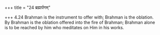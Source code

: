 +++
title = "24 ब्रह्मार्पणम्"

+++
4.24 Brahman is the instrument to offer with; Brahman is the oblation.
By Brahman is the oblation offered into the fire of Brahman; Brahman
alone is to be reached by him who meditates on Him in his works.
